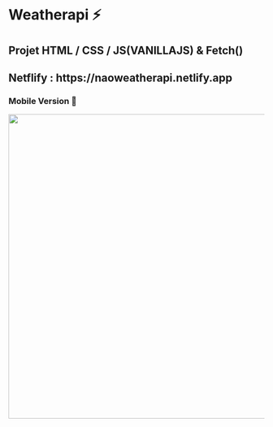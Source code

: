 <h1>Weatherapi ⚡️</h1>

<h2>Projet HTML / CSS / JS(VANILLAJS) & Fetch()</h2>

<h2>Netflify : https://naoweatherapi.netlify.app</h2> 

<h3>Mobile Version 📲</h3>

<img src='https://github.com/naodevtech/weatherapi/blob/master/assets/images/mockup.png' width='600' height='600' />
